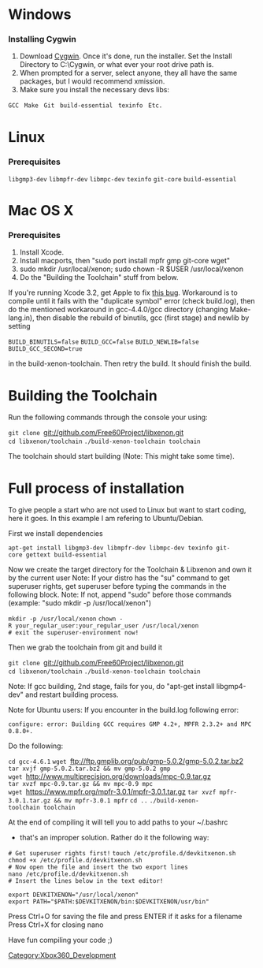 # Windows

### Installing Cygwin

1.  Download [Cygwin](http://cygwin.com/install.html). Once it's done,
    run the installer. Set the Install Directory to C:\\Cygwin, or what
    ever your root drive path is.
2.  When prompted for a server, select anyone, they all have the same
    packages, but I would recommend xmission.
3.  Make sure you install the necessary devs libs:

`GCC `
`Make `
`Git `
`build-essential `
`texinfo `
`Etc.`

# Linux

### Prerequisites

`libgmp3-dev`
`libmpfr-dev`
`libmpc-dev`
`texinfo`
`git-core`
`build-essential`

# Mac OS X

### Prerequisites

1.  Install Xcode.
2.  Install macports, then "sudo port install mpfr gmp git-core wget"
3.  sudo mkdir /usr/local/xenon; sudo chown -R $USER /usr/local/xenon
4.  Do the "Building the Toolchain" stuff from below.

If you're running Xcode 3.2, get Apple to fix [this
bug](http://gcc.gnu.org/bugzilla/show_bug.cgi?id=41180#c8). Workaround
is to compile until it fails with the "duplicate symbol" error (check
build.log), then do the mentioned workaround in gcc-4.4.0/gcc directory
(changing Make-lang.in), then disable the rebuild of binutils, gcc
(first stage) and newlib by setting

`BUILD_BINUTILS=false`
`BUILD_GCC=false`
`BUILD_NEWLIB=false`
`BUILD_GCC_SECOND=true`

in the build-xenon-toolchain. Then retry the build. It should finish the
build.

# Building the Toolchain

Run the following commands through the console your using:

`git clone `<git://github.com/Free60Project/libxenon.git>
`cd libxenon/toolchain`
`./build-xenon-toolchain toolchain`

The toolchain should start building (Note: This might take some time).

# Full process of installation

To give people a start who are not used to Linux but want to start
coding, here it goes. In this example I am refering to Ubuntu/Debian.

First we install
dependencies

`apt-get install libgmp3-dev libmpfr-dev libmpc-dev texinfo git-core gettext build-essential`

Now we create the target directory for the Toolchain & Libxenon and own
it by the current user
Note: If your distro has the "su" command to get superuser rights, get
superuser before typing the commands in the following block.
Note: If not, append "sudo" before those commands (example: "sudo mkdir
-p /usr/local/xenon")

`mkdir -p /usr/local/xenon`
`chown -R your_regular_user:your_regular_user /usr/local/xenon`
`# exit the superuser-environment now!`

Then we grab the toolchain from git and build it

`git clone `<git://github.com/Free60Project/libxenon.git>
`cd libxenon/toolchain`
`./build-xenon-toolchain toolchain`

Note: If gcc building, 2nd stage, fails for you, do "apt-get install
libgmp4-dev" and restart building process.

Note for Ubuntu users: If you encounter in the build.log following
error:

`configure: error: Building GCC requires GMP 4.2+, MPFR 2.3.2+ and MPC 0.8.0+.`

Do the following:

`cd gcc-4.6.1`
`wget `<ftp://ftp.gmplib.org/pub/gmp-5.0.2/gmp-5.0.2.tar.bz2>
`tar xvjf gmp-5.0.2.tar.bz2 && mv gmp-5.0.2 gmp`
`wget `<http://www.multiprecision.org/downloads/mpc-0.9.tar.gz>
`tar xvzf mpc-0.9.tar.gz && mv mpc-0.9 mpc `
`wget `<https://www.mpfr.org/mpfr-3.0.1/mpfr-3.0.1.tar.gz>
`tar xvzf mpfr-3.0.1.tar.gz && mv mpfr-3.0.1 mpfr`
`cd ..`
`./build-xenon-toolchain toolchain`

At the end of compiling it will tell you to add paths to your ~/.bashrc
- that's an improper solution.
Rather do it the following way:

`# Get superuser rights first!`
`touch /etc/profile.d/devkitxenon.sh`
`chmod +x /etc/profile.d/devkitxenon.sh`
`# Now open the file and insert the two export lines`
`nano /etc/profile.d/devkitxenon.sh`
`# Insert the lines below in the text editor!`

`export DEVKITXENON="/usr/local/xenon"`
`export PATH="$PATH:$DEVKITXENON/bin:$DEVKITXENON/usr/bin"`

Press Ctrl+O for saving the file and press ENTER if it asks for a
filename Press Ctrl+X for closing nano

Have fun compiling your code ;)

[Category:Xbox360_Development](Category:Xbox360_Development "wikilink")